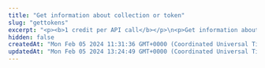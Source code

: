 ```yaml
---
title: "Get information about collection or token"
slug: "gettokens"
excerpt: "<p><b>1 credit per API call</b></p>\n<p>Get information about your favorite token! Our API lets you search for all tokens on:</p>\n<ul>\n<li>Celo - celo / celo-testnet</li>\n<li>Ethereum - ethereum / ethereum-sepolia</li>\n<li>BNB (Binance) Smart Chain - bsc / bsc-testnet</li>\n<li>Polygon - polygon / polygon-mumbai</li>\n<li>Horizen EON - eon-mainnet</li>\n<li>Chiliz - chiliz-mainnet</li>\n<li>Tezos - tezos-mainnet</li>\n</ul>\n<p>To get started:</p>\n<ul>\n<li>Provide a chain and address of any fungible token, NFT or multitoken collection. If available, our API will return information about them such as their name, symbol, supply, and more.</li>\n<li>You can also get extra infomation (such as metadata) of a specific NFT or multitoken by passing <code>tokenId</code> as a query parameter.</li>\n</ul>"
hidden: false
createdAt: "Mon Feb 05 2024 11:31:36 GMT+0000 (Coordinated Universal Time)"
updatedAt: "Mon Feb 05 2024 13:24:49 GMT+0000 (Coordinated Universal Time)"
---
```

